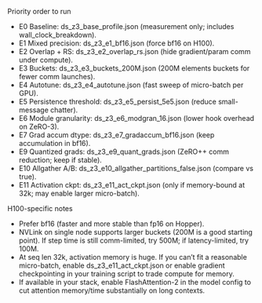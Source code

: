 Priority order to run

- E0 Baseline: ds_z3_base_profile.json (measurement only; includes wall_clock_breakdown).
- E1 Mixed precision: ds_z3_e1_bf16.json (force bf16 on H100).
- E2 Overlap + RS: ds_z3_e2_overlap_rs.json (hide gradient/param comm under compute).
- E3 Buckets: ds_z3_e3_buckets_200M.json (200M elements buckets for fewer comm launches).
- E4 Autotune: ds_z3_e4_autotune.json (fast sweep of micro-batch per GPU).
- E5 Persistence threshold: ds_z3_e5_persist_5e5.json (reduce small-message chatter).
- E6 Module granularity: ds_z3_e6_modgran_16.json (lower hook overhead on ZeRO-3).
- E7 Grad accum dtype: ds_z3_e7_gradaccum_bf16.json (keep accumulation in bf16).
- E9 Quantized grads: ds_z3_e9_quant_grads.json (ZeRO++ comm reduction; keep if stable).
- E10 Allgather A/B: ds_z3_e10_allgather_partitions_false.json (compare vs true).
- E11 Activation ckpt: ds_z3_e11_act_ckpt.json (only if memory-bound at 32k; may enable larger micro-batch).

H100-specific notes

- Prefer bf16 (faster and more stable than fp16 on Hopper).
- NVLink on single node supports larger buckets (200M is a good starting point). If step time is still comm-limited, try 500M; if latency-limited,
try 100M.
- At seq len 32k, activation memory is huge. If you can’t fit a reasonable micro-batch, enable ds_z3_e11_act_ckpt.json or enable gradient checkpointing
in your training script to trade compute for memory.
- If available in your stack, enable FlashAttention-2 in the model config to cut attention memory/time substantially on long contexts.
